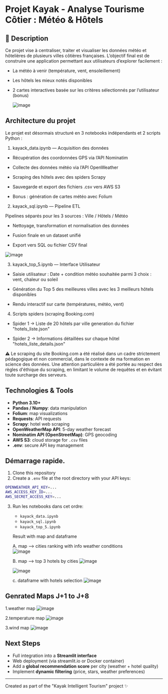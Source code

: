 # Projet Kayak - Analyse Tourisme Côtier : Météo & Hôtels

## 📄 Description

Ce projet vise à centraliser, traiter et visualiser les données météo et hôtelières de plusieurs villes côtières françaises. L’objectif final est de construire une application permettant aux utilisateurs d’explorer facilement :

- La météo à venir (température, vent, ensoleillement)

- Les hôtels les mieux notés disponibles

- 2 cartes interactives basée sur les critères sélectionnés par l’utilisateur (bonus)

  ![image](https://github.com/user-attachments/assets/8b1afdd4-c743-4aa2-80ec-2f5f9ea1ba75)


## Architecture du projet

Le projet est désormais structuré en 3 notebooks indépendants et 2 scripts Python :

1. kayack_data.ipynb — Acquisition des données
   
- Récupération des coordonnées GPS via l’API Nominatim

- Collecte des données météo via l’API OpenWeather

- Scraping des hôtels avec des spiders Scrapy

- Sauvegarde et export des fichiers .csv vers AWS S3

- Bonus : génération de cartes météo avec Folium

2. kayack_sql.ipynb — Pipeline ETL

  Pipelines séparés pour les 3 sources : Ville / Hôtels / Météo

- Nettoyage, transformation et normalisation des données

- Fusion finale en un dataset unifié

- Export vers SQL ou fichier CSV final

![image](https://github.com/user-attachments/assets/2f07e7f5-6998-4b0f-a160-045e5392d78d)

3. kayack_top_5.ipynb — Interface Utilisateur
   
- Saisie utilisateur : Date + condition météo souhaitée parmi 3 choix : vent, chaleur ou soleil

- Génération du Top 5 des meilleures villes avec les 3 meilleurs hôtels disponibles

- Rendu interactif sur carte (températures, météo, vent)

4. Scripts spiders (scraping Booking.com)
   
- Spider 1 → Liste de 20 hôtels par ville generation du fichier "hotels_liste.json"

- Spider 2 → Informations détaillées sur chaque hôtel "hotels_liste_details.json"

⚠️ Le scraping du site Booking.com a été réalisé dans un cadre strictement pédagogique et non commercial, dans le contexte de ma formation en science des données. Une attention particulière a été portée au respect des règles d'éthique du scraping, en limitant le volume de requêtes et en évitant toute surcharge des serveurs.

## Technologies & Tools

- **Python 3.10+**
- **Pandas / Numpy**: data manipulation
- **Folium**: map visualizations
- **Requests**: API requests
- **Scrapy**: hotel web scraping
- **OpenWeatherMap API**: 5-day weather forecast
- **Nominatim API (OpenStreetMap)**: GPS geocoding
- **AWS S3**: cloud storage for `.csv` files
- **.env**: secure API key management

## Démarrage rapide.

1. Clone this repository
2. Create a `.env` file at the root directory with your API keys:

```bash
OPENWEATHER_API_KEY=...
AWS_ACCESS_KEY_ID=...
AWS_SECRET_ACCESS_KEY=...
```

3. Run les notebooks dans cet ordre:
   - `kayack_data.ipynb`
   - `kayack_sql.ipynb`
   - `kayack_top_5.ipynb`

   Result with map and dataframe
   
    A. map -->  cities ranking with info weather conditions   
  ![image](https://github.com/user-attachments/assets/c7102867-83c7-42f8-94a8-561ac128f033)

    B. map --> top 3 hotels by cities
   ![image](https://github.com/user-attachments/assets/fce335ad-8a3b-4d7a-a69a-dabc041df799)
   
   ![image](https://github.com/user-attachments/assets/39352737-2fe4-4319-9235-48a281923efc)

    c. dataframe with hotels selection 
  ![image](https://github.com/user-attachments/assets/de2ebfaa-0b60-4e68-8e39-9c731bf56168)



## Genrated Maps J+1 to J+8
1.weather map
![image](https://github.com/user-attachments/assets/2ad7cde2-6d08-4772-99fe-1539b370e2c7)

2.temperature map
![image](https://github.com/user-attachments/assets/7c9b4099-1d74-46bd-b5ef-8950482cc283)

3.wind map
![image](https://github.com/user-attachments/assets/59036176-dd1f-4560-ba17-19edfe919a33)


## Next Steps

- Full integration into a **Streamlit interface**
- Web deployment (via streamlit.io or Docker container)
- Add a **global recommendation score** per city (weather + hotel quality)
- Implement **dynamic filtering** (price, stars, weather preferences)

---

Created as part of the "Kayak Intelligent Tourism" project ✨
